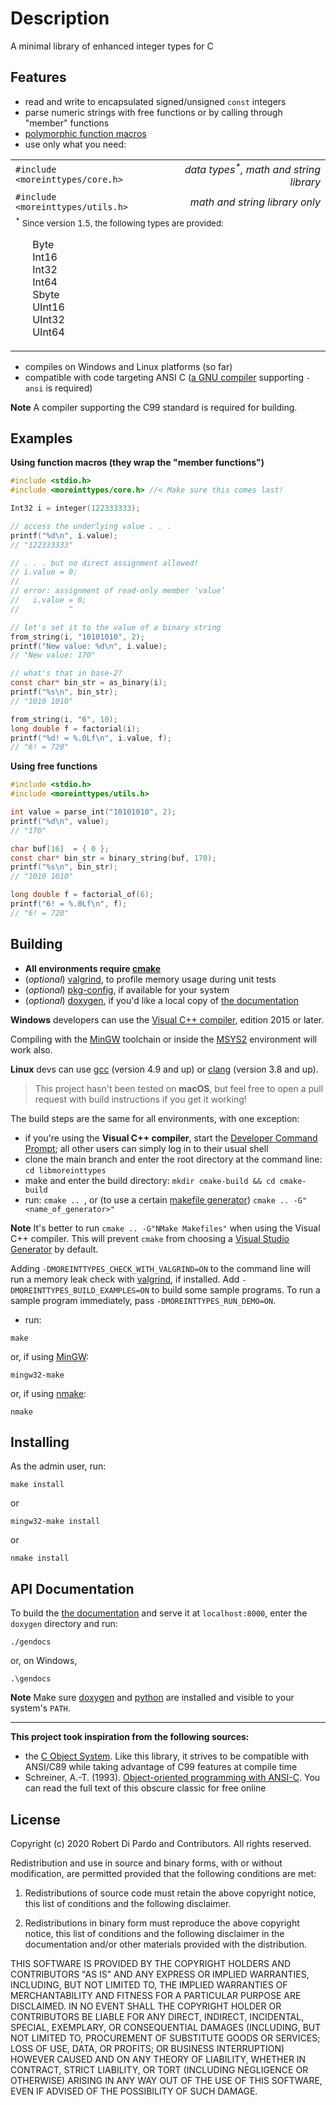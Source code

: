 Description
===========
A minimal library of enhanced integer types for C

Features
--------
- read and write to encapsulated signed/unsigned `const` integers
- parse numeric strings with free functions or by calling through "member" functions
- [polymorphic function macros][]
- use only what you need:

<table border="0">
  <tr>
    <td><code>#include &lt;moreinttypes/core.h&gt;</code></td>
    <td align="right"><em>data types<sup>*</sup>, math and string library</em></td>
  </tr>
  <tr>
    <td><code>#include &lt;moreinttypes/utils.h&gt;</code></td>
    <td align="right"><em>math and string library only</em></td>
  </tr>
  <tr>
    <td colspan="2">
      <small><sup>*</sup> Since version 1.5, the following types are provided:</small>
      <ul style="list-style-type:none">
        <li>Byte</li>
        <li>Int16</li>
        <li>Int32</li>
        <li>Int64</li>
        <li>Sbyte</li>
        <li>UInt16</li>
        <li>UInt32</li>
        <li>UInt64</li>
      </ul>
    </td>
  </tr>
</table>

- compiles on Windows and Linux platforms (so far)
- compatible with code targeting ANSI C ([a GNU compiler][iso-c] supporting `-ansi` is required)

 **Note**
 A compiler supporting the C99 standard is required for building.

Examples
--------
**Using function macros (they wrap the "member functions")**
```c
#include <stdio.h>
#include <moreinttypes/core.h> //< Make sure this comes last!

Int32 i = integer(122333333);

// access the underlying value . . .
printf("%d\n", i.value);
// "122333333"

// . . . but no direct assignment allowed!
// i.value = 0;
//
// error: assignment of read-only member ‘value’
//   i.value = 0;
//           ^

// let's set it to the value of a binary string
from_string(i, "10101010", 2);
printf("New value: %d\n", i.value);
// "New value: 170"

// what's that in base-2?
const char* bin_str = as_binary(i);
printf("%s\n", bin_str);
// "1010 1010"

from_string(i, "6", 10);
long double f = factorial(i);
printf("%d! = %.0Lf\n", i.value, f);
// "6! = 720"
```

**Using free functions**
```c
#include <stdio.h>
#include <moreinttypes/utils.h>

int value = parse_int("10101010", 2);
printf("%d\n", value);
// "170"

char buf[16]  = { 0 };
const char* bin_str = binary_string(buf, 170);
printf("%s\n", bin_str);
// "1010 1010"

long double f = factorial_of(6);
printf("6! = %.0Lf\n", f);
// "6! = 720"
```

Building
--------
- **All environments require [cmake](https://cmake.org)**
- (_optional_) [valgrind], to profile memory usage during unit tests
- (_optional_) [pkg-config](https://packages.debian.org/sid/pkg-config), if available for your system
- (_optional_) [doxygen], if you'd like a local copy of [the documentation][]

**Windows** developers can use the [Visual C++ compiler][], edition 2015 or later.

Compiling with the [MinGW][] toolchain or inside the [MSYS2][] environment will work also.

**Linux** devs can use [gcc][] (version 4.9 and up) or [clang][] (version 3.8 and up).

> This project hasn't been tested on **macOS**, but feel free to open a pull request with build instructions if you get it working!

The build steps are the same for all environments, with one exception:

- if you're using the **Visual C++ compiler**, start the [Developer Command Prompt][]; all other users can simply log in to their usual shell
- clone the main branch and enter the root directory at the command line: `cd libmoreinttypes`
- make and enter the build directory: `mkdir cmake-build && cd cmake-build`
- run: `cmake .. `, or (to use a certain [makefile generator][]) `cmake .. -G"<name_of_generator>"`

**Note**
It's better to run `cmake .. -G"NMake Makefiles"` when using the Visual C++ compiler.
This will prevent `cmake` from choosing a [Visual Studio Generator][] by default.

Adding `-DMOREINTTYPES_CHECK_WITH_VALGRIND=ON` to the command line will run a memory leak check with [valgrind], if installed.
Add `-DMOREINTTYPES_BUILD_EXAMPLES=ON` to build some sample programs.
To run a sample program immediately, pass `-DMOREINTTYPES_RUN_DEMO=ON`.

- run:
<div></div>


    make

or, if using [MinGW][]:

    mingw32-make

or, if using [nmake][]:

    nmake


Installing
----------
As the admin user, run:

    make install

or

    mingw32-make install

or

    nmake install


API Documentation
-----------------
To build the [the documentation] and serve it at `localhost:8000`, enter the `doxygen` directory and run:

    ./gendocs

or, on Windows,

    .\gendocs

**Note**
Make sure [doxygen] and [python] are installed and visible to your system's `PATH`.

---
**This project took inspiration from the following sources:**
- the [C Object System](https://github.com/CObjectSystem/COS). Like this library, it strives to be compatible with ANSI/C89 while taking advantage of C99 features at compile time
- Schreiner, A.-T. (1993). [Object-oriented programming
  with ANSI-C](https://www.cs.rit.edu/~ats/books/ooc.pdf). You can read the full text of this obscure classic for free online

License
-------
Copyright (c) 2020 Robert Di Pardo and Contributors. All rights reserved.

Redistribution and use in source and binary forms, with or without modification,
are permitted provided that the following conditions are met:

1. Redistributions of source code must retain the above copyright notice,
this list of conditions and the following disclaimer.

2. Redistributions in binary form must reproduce the above copyright notice,
this list of conditions and the following disclaimer in the documentation
and/or other materials provided with the distribution.

THIS SOFTWARE IS PROVIDED BY THE COPYRIGHT HOLDERS AND CONTRIBUTORS "AS IS"
AND ANY EXPRESS OR IMPLIED WARRANTIES, INCLUDING, BUT NOT LIMITED TO, THE
IMPLIED WARRANTIES OF MERCHANTABILITY AND FITNESS FOR A PARTICULAR PURPOSE
ARE DISCLAIMED. IN NO EVENT SHALL THE COPYRIGHT HOLDER OR CONTRIBUTORS BE
LIABLE FOR ANY DIRECT, INDIRECT, INCIDENTAL, SPECIAL, EXEMPLARY, OR CONSEQUENTIAL
DAMAGES (INCLUDING, BUT NOT LIMITED TO, PROCUREMENT OF SUBSTITUTE GOODS OR
SERVICES; LOSS OF USE, DATA, OR PROFITS; OR BUSINESS INTERRUPTION) HOWEVER
CAUSED AND ON ANY THEORY OF LIABILITY, WHETHER IN CONTRACT, STRICT LIABILITY,
OR TORT (INCLUDING NEGLIGENCE OR OTHERWISE) ARISING IN ANY WAY OUT OF THE
USE OF THIS SOFTWARE, EVEN IF ADVISED OF THE POSSIBILITY OF SUCH DAMAGE.


[Visual C++ compiler]: https://docs.microsoft.com/en-us/cpp/build/vscpp-step-0-installation
[Developer Command Prompt]: https://docs.microsoft.com/en-us/dotnet/framework/tools/developer-command-prompt-for-vs
[MSYS2]: https://cmake.org/cmake/help/latest/generator/MSYS%20Makefiles.html#generator:MSYS%20Makefiles
[MinGW]: https://cmake.org/cmake/help/latest/generator/MinGW%20Makefiles.html
[nmake]: https://docs.microsoft.com/en-us/cpp/build/reference/running-nmake?view=msvc-160
[gcc]: https://gcc.gnu.org
[clang]: https://clang.llvm.org
[valgrind]: https://valgrind.org/downloads
[python]: https://www.python.org/downloads
[doxygen]: https://www.doxygen.nl/index.html
[makefile generator]: https://cmake.org/cmake/help/latest/manual/cmake-generators.7.html#makefile-generators
[Visual Studio Generator]: https://cmake.org/cmake/help/latest/generator/Visual%20Studio%2014%202015.html
[the documentation]: https://rdipardo.github.io/libmoreinttypes
[polymorphic function macros]: https://rdipardo.github.io/libmoreinttypes/d2/d46/group__int__fn__wrappers.html
[iso-c]: https://github.com/rdipardo/libmoreinttypes/blob/5355b132ebaeb939843587191859e10d26cd1080/include/moreinttypes/_compat.h